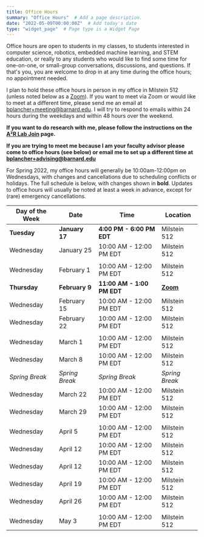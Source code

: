 ```yaml
---
title: Office Hours
summary: "Office Hours"  # Add a page description.
date: "2022-05-09T00:00:00Z"  # Add today's date
type: "widget_page"  # Page type is a Widget Page
---
```


Office hours are open to students in my classes, to students interested in computer science, robotics, embedded machine learning, and STEM education, or really to any students who would like to find some time for one-on-one, or small-group conversations, discussions, and questions. If that's you, you are welcome to drop in at any time during the office hours; no appointment needed.

I plan to hold these office hours in person in my office in Milstein 512 (unless noted below as a [Zoom](
https://columbiauniversity.zoom.us/my/bplancher)). If you want to meet via Zoom or would like to meet at a different time, please send me an email at [bplancher+meeting@barnard.edu](mailto:bplancher+meeting@barnard.edu). I will try to respond to emails within 24 hours during the weekdays and within 48 hours over the weekend.

**If you want to do research with me, please follow the instructions on the [A²R Lab Join](https://a2r-lab.org/join) page.**

**If you are trying to meet me because I am your faculty advisor please come to office hours (see below) or email me to set up a different time at [bplancher+advising@barnard.edu](mailto:bplancher+advising@barnard.edu)**

<!--
For Fall 2022, my office hours were originally 11:00am-1:00pm or 2:00pm-4:00pm on Tuesdays, with some changes and cancellations due to schedule conflicts or holidays, but have moved to be a bit more sporadic to better account for student needs. The full schedule is below, with changes shown in **bold**. Updates to office hours will usually be noted at least a week in advance, except for (rare) emergency cancellations.

**Note that due to personal reasons, for November, I request that students mask during OHs.**
-->

<!--
| Day of the Week | Date             | Time                        | Location      |
|-----------------|------------------|-----------------------------|---------------|
| **Wednesday**   | **September 7**  | **2:00 PM - 4:00 PM EDT**   | Milstein 512  |
| Tuesday         | September 13     | 11:00 AM - 1:00 PM EDT      | Milstein 512  |
| Tuesday         | September 20     | 11:00 AM - 1:00 PM EDT      | Milstein 512  |
| **Wednesday**   | **September 28** | **4:00 PM - 6:00 PM EDT**   | Milstein 512  |
|                 |                  |                             |               |
| Tuesday         | October 4        | 11:00 AM - 1:00 PM EDT      | Milstein 512  |
| Tuesday         | October 11       | 11:00 AM - 1:00 PM EDT      | Milstein 512  |
| **Tuesday**     | **October 18**   | **2:00 PM - 4:00 PM EDT**   | Milstein 512  |
| Tuesday         | October 25       | 2:00 PM - 4:00 PM EDT       | Milstein 512  |
| **Monday**      | **October 31**   | **7:30 PM - 9:30 PM EDT**   | **DIA LL103** |
|                 |                  |                             |               |
| **Wednesday**   | **November 9**   | **4:00 PM - 6:00 PM EDT**   | Milstein 512  |
| **Monday**      | **November 14**  | **7:30 PM - 9:30 PM EDT**   | **Zoom Only** |
| **Monday**      | **November 21**  | **4:00 PM - 6:00 PM EDT**   | Milstein 512  |
| Tuesday         | November 29      | **5:00 PM - 7:00 PM EDT**   | Milstein 512  |
|                 |                  |                             |               |
| Tuesday         | December 6       | **12:00 PM - 2:00 PM EDT**  | Milstein 512  |
| Tuesday         | December 13      | **2:00 PM - 4:00 PM EDT**   | Milstein 512  |
-->

For Spring 2022, my office hours will generally be 10:00am-12:00pm on Wednesdays, with changes and cancellations due to scheduling conflicts or holidays. The full schedule is below, with changes shown in **bold**. Updates to office hours will usually be noted at least a week in advance, except for (rare) emergency cancellations.

| Day of the Week | Date             | Time                        | Location      |
|-----------------|------------------|-----------------------------|---------------|
| **Tuesday**     | **January 17**   | **4:00 PM - 6:00 PM EDT**   | Milstein 512  |
| Wednesday       | January 25       | 10:00 AM - 12:00 PM EDT     | Milstein 512  |
|                 |                  |                             |               |
| Wednesday       | February 1       | 10:00 AM - 12:00 PM EDT     | Milstein 512  |
| **Thursday**    | **February 9**   | **11:00 AM - 1:00 PM EDT** | [**Zoom**](https://columbiauniversity.zoom.us/my/bplancher)      |
| Wednesday       | February 15      | 10:00 AM - 12:00 PM EDT     | Milstein 512  |
| Wednesday       | February 22      | 10:00 AM - 12:00 PM EDT     | Milstein 512  |
|                 |                  |                             |               |
| Wednesday       | March 1          | 10:00 AM - 12:00 PM EDT     | Milstein 512  |
| Wednesday       | March 8          | 10:00 AM - 12:00 PM EDT     | Milstein 512  |
| *Spring Break*  | *Spring Break*   | *Spring Break*              | *Spring Break*|
| Wednesday       | March 22         | 10:00 AM - 12:00 PM EDT     | Milstein 512  |
| Wednesday       | March 29         | 10:00 AM - 12:00 PM EDT     | Milstein 512  |
|                 |                  |                             |               |
| Wednesday       | April 5          | 10:00 AM - 12:00 PM EDT     | Milstein 512  |
| Wednesday       | April 12         | 10:00 AM - 12:00 PM EDT     | Milstein 512  |
| Wednesday       | April 12         | 10:00 AM - 12:00 PM EDT     | Milstein 512  |
| Wednesday       | April 19         | 10:00 AM - 12:00 PM EDT     | Milstein 512  |
| Wednesday       | April 26         | 10:00 AM - 12:00 PM EDT     | Milstein 512  |
|                 |                  |                             |               |
| Wednesday       | May 3            | 10:00 AM - 12:00 PM EDT     | Milstein 512  |